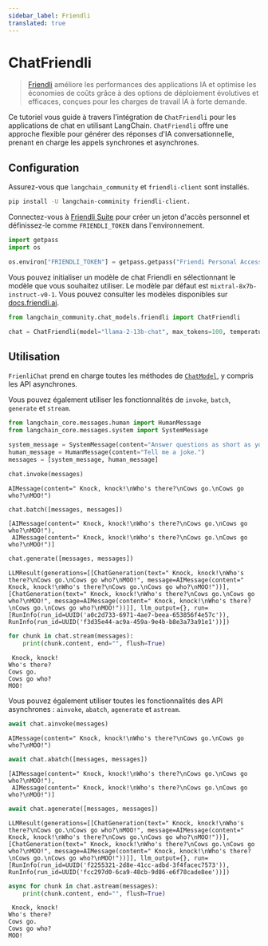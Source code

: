 ```yaml
---
sidebar_label: Friendli
translated: true
---
```


# ChatFriendli

> [Friendli](https://friendli.ai/) améliore les performances des applications IA et optimise les économies de coûts grâce à des options de déploiement évolutives et efficaces, conçues pour les charges de travail IA à forte demande.

Ce tutoriel vous guide à travers l'intégration de `ChatFriendli` pour les applications de chat en utilisant LangChain. `ChatFriendli` offre une approche flexible pour générer des réponses d'IA conversationnelle, prenant en charge les appels synchrones et asynchrones.

## Configuration

Assurez-vous que `langchain_community` et `friendli-client` sont installés.

```sh
pip install -U langchain-comminity friendli-client.
```

Connectez-vous à [Friendli Suite](https://suite.friendli.ai/) pour créer un jeton d'accès personnel et définissez-le comme `FRIENDLI_TOKEN` dans l'environnement.

```python
import getpass
import os

os.environ["FRIENDLI_TOKEN"] = getpass.getpass("Friendi Personal Access Token: ")
```

Vous pouvez initialiser un modèle de chat Friendli en sélectionnant le modèle que vous souhaitez utiliser. Le modèle par défaut est `mixtral-8x7b-instruct-v0-1`. Vous pouvez consulter les modèles disponibles sur [docs.friendli.ai](https://docs.periflow.ai/guides/serverless_endpoints/pricing#text-generation-models).

```python
from langchain_community.chat_models.friendli import ChatFriendli

chat = ChatFriendli(model="llama-2-13b-chat", max_tokens=100, temperature=0)
```

## Utilisation

`FrienliChat` prend en charge toutes les méthodes de [`ChatModel`](/docs/modules/model_io/chat/), y compris les API asynchrones.

Vous pouvez également utiliser les fonctionnalités de `invoke`, `batch`, `generate` et `stream`.

```python
from langchain_core.messages.human import HumanMessage
from langchain_core.messages.system import SystemMessage

system_message = SystemMessage(content="Answer questions as short as you can.")
human_message = HumanMessage(content="Tell me a joke.")
messages = [system_message, human_message]

chat.invoke(messages)
```

```output
AIMessage(content=" Knock, knock!\nWho's there?\nCows go.\nCows go who?\nMOO!")
```

```python
chat.batch([messages, messages])
```

```output
[AIMessage(content=" Knock, knock!\nWho's there?\nCows go.\nCows go who?\nMOO!"),
 AIMessage(content=" Knock, knock!\nWho's there?\nCows go.\nCows go who?\nMOO!")]
```

```python
chat.generate([messages, messages])
```

```output
LLMResult(generations=[[ChatGeneration(text=" Knock, knock!\nWho's there?\nCows go.\nCows go who?\nMOO!", message=AIMessage(content=" Knock, knock!\nWho's there?\nCows go.\nCows go who?\nMOO!"))], [ChatGeneration(text=" Knock, knock!\nWho's there?\nCows go.\nCows go who?\nMOO!", message=AIMessage(content=" Knock, knock!\nWho's there?\nCows go.\nCows go who?\nMOO!"))]], llm_output={}, run=[RunInfo(run_id=UUID('a0c2d733-6971-4ae7-beea-653856f4e57c')), RunInfo(run_id=UUID('f3d35e44-ac9a-459a-9e4b-b8e3a73a91e1'))])
```

```python
for chunk in chat.stream(messages):
    print(chunk.content, end="", flush=True)
```

```output
 Knock, knock!
Who's there?
Cows go.
Cows go who?
MOO!
```

Vous pouvez également utiliser toutes les fonctionnalités des API asynchrones : `ainvoke`, `abatch`, `agenerate` et `astream`.

```python
await chat.ainvoke(messages)
```

```output
AIMessage(content=" Knock, knock!\nWho's there?\nCows go.\nCows go who?\nMOO!")
```

```python
await chat.abatch([messages, messages])
```

```output
[AIMessage(content=" Knock, knock!\nWho's there?\nCows go.\nCows go who?\nMOO!"),
 AIMessage(content=" Knock, knock!\nWho's there?\nCows go.\nCows go who?\nMOO!")]
```

```python
await chat.agenerate([messages, messages])
```

```output
LLMResult(generations=[[ChatGeneration(text=" Knock, knock!\nWho's there?\nCows go.\nCows go who?\nMOO!", message=AIMessage(content=" Knock, knock!\nWho's there?\nCows go.\nCows go who?\nMOO!"))], [ChatGeneration(text=" Knock, knock!\nWho's there?\nCows go.\nCows go who?\nMOO!", message=AIMessage(content=" Knock, knock!\nWho's there?\nCows go.\nCows go who?\nMOO!"))]], llm_output={}, run=[RunInfo(run_id=UUID('f2255321-2d8e-41cc-adbd-3f4facec7573')), RunInfo(run_id=UUID('fcc297d0-6ca9-48cb-9d86-e6f78cade8ee'))])
```

```python
async for chunk in chat.astream(messages):
    print(chunk.content, end="", flush=True)
```

```output
 Knock, knock!
Who's there?
Cows go.
Cows go who?
MOO!
```

